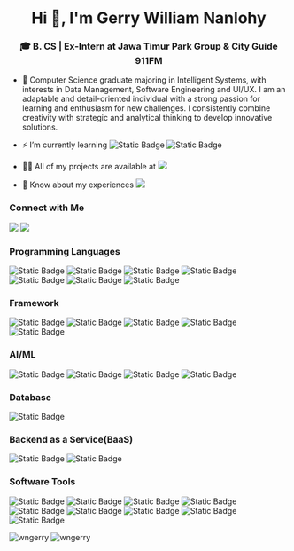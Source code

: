 <h1 align="center">Hi 👋, I'm Gerry William Nanlohy</h1>
<h3 align="center">🎓 B. CS | Ex-Intern at Jawa Timur Park Group & City Guide 911FM</h3>

- 🌱 Computer Science graduate majoring in Intelligent Systems, with interests in Data Management, Software Engineering and UI/UX. I am an adaptable and detail-oriented individual with a strong passion for learning and enthusiasm for new challenges. I consistently combine creativity with strategic and analytical thinking to develop innovative solutions.

- ⚡ I’m currently learning ![Static Badge](https://img.shields.io/badge/C%2B%2B-00599C?style=for-the-badge&logo=c%2B%2B&labelColor=black) ![Static Badge](https://img.shields.io/badge/.net-512BD4?style=for-the-badge&logo=.net&labelColor=black)

- 👨‍💻 All of my projects are available at  [![](https://img.shields.io/badge/MyCV-D14836?style=for-the-badge&logoColor=white)](https://drive.google.com/file/d/14G8eO_T3hY9GW1ve8icMEbpOWu8somjc/view?usp=sharing)

- 📄 Know about my experiences   [![](https://img.shields.io/badge/MyPortfolio-D14836?style=for-the-badge&logoColor=white)](https://drive.google.com/file/d/1EgBQ_QqjisvHnpmIcBQQiyjxmQmtcVqD/view?usp=sharing)

<h3 align="left">Connect with Me</h3>

[![](https://img.shields.io/badge/Gmail-D14836?style=for-the-badge&logo=gmail&logoColor=white)](mailto:nanlohygerry@gmail.com) [![](https://img.shields.io/badge/LinkedIn-0077B5?style=for-the-badge&logo=linkedin&logoColor=white)](https://www.linkedin.com/in/gerrywilliamnanlohy/)

<h3 align="left">Programming Languages</h3>

![Static Badge](https://img.shields.io/badge/C-A8B9CC?style=for-the-badge&logo=c&labelColor=black) ![Static Badge](https://img.shields.io/badge/C%2B%2B-00599C?style=for-the-badge&logo=c%2B%2B&labelColor=black) ![Static Badge](https://img.shields.io/badge/HTML-E34F26?style=for-the-badge&logo=html5&labelColor=black) ![Static Badge](https://img.shields.io/badge/CSS-663399?style=for-the-badge&logo=css&labelColor=black) ![Static Badge](https://img.shields.io/badge/Javascript-F7DF1E?style=for-the-badge&logo=javascript&labelColor=black) ![Static Badge](https://img.shields.io/badge/Typescript-3178C6?style=for-the-badge&logo=typescript&labelColor=black) ![Static Badge](https://img.shields.io/badge/Python-3776AB?style=for-the-badge&logo=python&labelColor=black)

<h3 align="left">Framework</h3>

![Static Badge](https://img.shields.io/badge/laravel-FF2D20?style=for-the-badge&logo=laravel&labelColor=black) ![Static Badge](https://img.shields.io/badge/ionic-3880FF?style=for-the-badge&logo=ionic&labelColor=black) ![Static Badge](https://img.shields.io/badge/bootstrap-7952B3?style=for-the-badge&logo=bootstrap&labelColor=black) ![Static Badge](https://img.shields.io/badge/angular-0F0F11?style=for-the-badge&logo=angular&labelColor=black) ![Static Badge](https://img.shields.io/badge/.net-512BD4?style=for-the-badge&logo=.net&labelColor=black)

<h3 align="left">AI/ML</h3>

![Static Badge](https://img.shields.io/badge/tensorflow-FF6F00?style=for-the-badge&logo=tensorflow&labelColor=black) ![Static Badge](https://img.shields.io/badge/pytorch-EE4C2C?style=for-the-badge&logo=pytorch&labelColor=black) ![Static Badge](https://img.shields.io/badge/pandas-150458?style=for-the-badge&logo=pandas&labelColor=black) ![Static Badge](https://img.shields.io/badge/scikit-learn-F7931E?style=for-the-badge&logo=scikit-learn&labelColor=black)

<h3 align="left">Database</h3>

![Static Badge](https://img.shields.io/badge/Mysql-4479A1?style=for-the-badge&logo=Mysql&labelColor=black)

<h3 align="left">Backend as a Service(BaaS)</h3>

![Static Badge](https://img.shields.io/badge/firebase-DD2C00?style=for-the-badge&logo=firebase&labelColor=black) ![Static Badge](https://img.shields.io/badge/heroku-430098?style=for-the-badge&logo=heroku&labelColor=black)

<h3 align="left">Software Tools</h3>

![Static Badge](https://img.shields.io/badge/jira-0052CC?style=for-the-badge&logo=jira&labelColor=black) ![Static Badge](https://img.shields.io/badge/notion-000000?style=for-the-badge&logo=notion&labelColor=black) ![Static Badge](https://img.shields.io/badge/diagrams.net-F08705?style=for-the-badge&logo=diagrams.net&labelColor=black) ![Static Badge](https://img.shields.io/badge/canva-00C4CC?style=for-the-badge&logo=canva&labelColor=black) ![Static Badge](https://img.shields.io/badge/figma-F24E1E?style=for-the-badge&logo=figma&labelColor=black) ![Static Badge](https://img.shields.io/badge/googleanalytics-E37400?style=for-the-badge&logo=googleanalytics&labelColor=black) ![Static Badge](https://img.shields.io/badge/googlecolab-F9AB00?style=for-the-badge&logo=googlecolab&labelColor=black) ![Static Badge](https://img.shields.io/badge/googlesheets-34A853?style=for-the-badge&logo=googlesheets&labelColor=black) ![Static Badge](https://img.shields.io/badge/jupyter-F37626?style=for-the-badge&logo=jupyter&labelColor=black)

<p><img src="https://github-readme-stats.vercel.app/api?username=wngerry&show_icons=true&locale=en" alt="wngerry" /> <img src="https://github-readme-streak-stats.herokuapp.com/?user=wngerry&" alt="wngerry" /></p>
